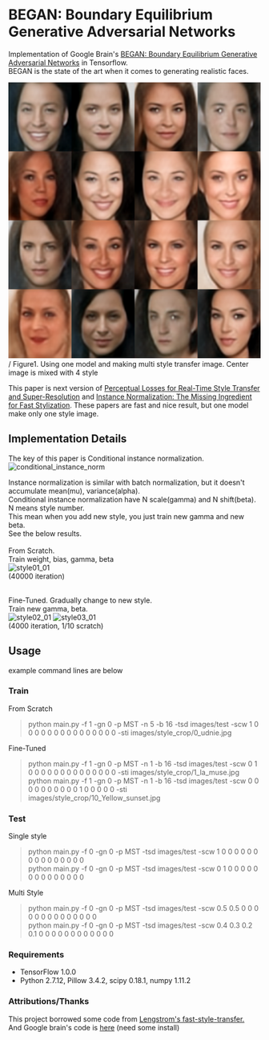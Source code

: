 # BEGAN: Boundary Equilibrium Generative Adversarial Networks
Implementation of Google Brain's [BEGAN: Boundary Equilibrium Generative Adversarial Networks](https://arxiv.org/pdf/1610.07629v2.pdf) in Tensorflow. \
BEGAN is the state of the art when it comes to generating realistic faces.

<img src="result/gamma_0.4.bmp" width="1000" height="550" /> /
Figure1. Using one model and making multi style transfer image. Center image is mixed with 4 style

This paper is next version of [Perceptual Losses for Real-Time Style Transfer and Super-Resolution](https://arxiv.org/abs/1603.08155)
and [Instance Normalization: The Missing Ingredient for Fast Stylization](https://arxiv.org/abs/1607.08022).
These papers are fast and nice result, but one model make only one style image.


## Implementation Details
The key of this paper is Conditional instance normalization. \
![conditional_instance_norm](result/conditional_instance_norm.jpg)

Instance normalization is similar with batch normalization,
but it doesn't accumulate mean(mu), variance(alpha). \
Conditional instance normalization have N scale(gamma) and N shift(beta). N means style number. \
This mean when you add new style, you just train new gamma and new beta. \
See the below results. \
\
From Scratch. \
Train weight, bias, gamma, beta \
![style01_01](result/style01_01.gif) \
(40000 iteration)

\
Fine-Tuned. Gradually change to new style.\
Train new gamma, beta. \
![style02_01](result/style02_01.gif)
![style03_01](result/style03_01.gif) \
(4000 iteration, 1/10 scratch)


## Usage
example command lines are below
### Train

From Scratch
> python main.py -f 1 -gn 0 -p MST -n 5 -b 16 -tsd images/test -scw 1 0 0 0 0 0 0 0 0 0 0 0 0 0 0 0 -sti images/style_crop/0_udnie.jpg


Fine-Tuned
> python main.py -f 1 -gn 0 -p MST -n 1 -b 16 -tsd images/test -scw 0 1 0 0 0 0 0 0 0 0 0 0 0 0 0 0 -sti images/style_crop/1_la_muse.jpg \
> python main.py -f 1 -gn 0 -p MST -n 1 -b 16 -tsd images/test -scw 0 0 0 0 0 0 0 0 0 0 1 0 0 0 0 0 -sti images/style_crop/10_Yellow_sunset.jpg


### Test
Single style
> python main.py -f 0 -gn 0 -p MST -tsd images/test -scw 1 0 0 0 0 0 0 0 0 0 0 0 0 0 0 0 \
> python main.py -f 0 -gn 0 -p MST -tsd images/test -scw 0 1 0 0 0 0 0 0 0 0 0 0 0 0 0 0

Multi Style
> python main.py -f 0 -gn 0 -p MST -tsd images/test -scw 0.5 0.5 0 0 0 0 0 0 0 0 0 0 0 0 0 0 \
> python main.py -f 0 -gn 0 -p MST -tsd images/test -scw 0.4 0.3 0.2 0.1 0 0 0 0 0 0 0 0 0 0 0 0



### Requirements
- TensorFlow 1.0.0
- Python 2.7.12, Pillow 3.4.2, scipy 0.18.1, numpy 1.11.2

### Attributions/Thanks
This project borrowed some code from [Lengstrom's fast-style-transfer.](https://github.com/lengstrom/fast-style-transfer) \
And Google brain's code is [here](https://github.com/tensorflow/magenta) (need some install)
